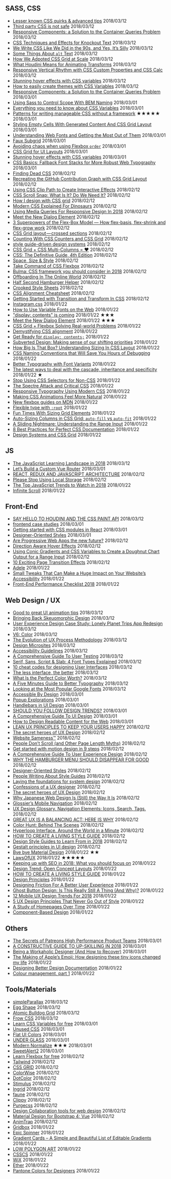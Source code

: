 ## SASS, CSS
 - [Lesser known CSS quirks & advanced tips](https://medium.com/@peedutuisk/lesser-known-css-quirks-oddities-and-advanced-tips-css-is-awesome-8ee3d16295bb) 2018/03/12
 - [Third party CSS is not safe](https://jakearchibald.com/2018/third-party-css-is-not-safe/) 2018/03/12
 - [Responsive Components: a Solution to the Container Queries Problem](https://philipwalton.com/articles/responsive-components-a-solution-to-the-container-queries-problem/) 2018/03/12
 - [CSS Techniques and Effects for Knockout Text](https://css-tricks.com/css-techniques-and-effects-for-knockout-text/) 2018/03/12
 - [We Write CSS Like We Did in the 90s, and Yes, It’s Silly](http://alistapart.com/article/we-write-css-like-we-did-in-the-90s-and-yes-its-silly) 2018/03/12
 - [Some Things About `alt` Text](https://css-tricks.com/some-things-about-alt-text/) 2018/03/12
 - [How We Adpoted CSS Grid at Scale](https://julian.is/article/css-grid-at-scale/) 2018/03/12
 - [What Houdini Means for Animating Transforms](https://css-tricks.com/what-houdini-means-for-animating-transforms/) 2018/03/12
 - [Responsive Vertical Rhythm with CSS Custom Properties and CSS Calc](https://zellwk.com/blog/responsive-vertical-rhythm/) 2018/03/12
 - [Stunning hover effects with CSS variables](https://blog.prototypr.io/stunning-hover-effects-with-css-variables-f855e7b95330) 2018/03/12
 - [How to easily create themes with CSS Variables](https://medium.freecodecamp.org/how-to-easily-create-themes-with-css-variables-2d0f4cfa5b9a) 2018/03/12
 - [Responsive Components: a Solution to the Container Queries Problem](https://philipwalton.com/articles/responsive-components-a-solution-to-the-container-queries-problem/) 2018/03/01
 - [Using Sass to Control Scope With BEM Naming](https://css-tricks.com/using-sass-control-scope-bem-naming/) 2018/03/01
 - [Everything you need to know about CSS Variables](https://medium.freecodecamp.org/everything-you-need-to-know-about-css-variables-c74d922ea855) 2018/03/01
 - [Patterns for writing manageable CSS without a framework](https://medium.com/kpcc-labs/patterns-for-writing-manageable-css-without-a-framework-109779743c41) ★★★★★ 2018/03/01
 - [Styling Empty Cells With Generated Content And CSS Grid Layout](https://www.smashingmagazine.com/2018/02/generated-content-grid-layout/) 2018/03/01
 - [Understanding Web Fonts and Getting the Most Out of Them](https://css-tricks.com/understanding-web-fonts-getting/) 2018/03/01
 - [Faux Subgrid](https://zellwk.com/blog/faux-subgrid/) 2018/03/01
 - [Avoiding chaos when using Flexbox `order`](https://codepen.io/AmeliaBR/post/avoiding-chaos-when-using-flexbox-order) 2018/03/01
 - [CSS Grid for UI Layouts](https://hacks.mozilla.org/2018/02/css-grid-for-ui-layouts/) 2018/03/01
 - [Stunning hover effects with CSS variables](https://blog.prototypr.io/stunning-hover-effects-with-css-variables-f855e7b95330) 2018/03/01
 - [CSS Basics: Fallback Font Stacks for More Robust Web Typography](https://css-tricks.com/css-basics-fallback-font-stacks-robust-web-typography/) 2018/03/01
 - [Finding Dead CSS](https://csswizardry.com/2018/01/finding-dead-css/) 2018/02/12
 - [Recreating the GitHub Contribution Graph with CSS Grid Layout](https://bitsofco.de/github-contribution-graph-css-grid/) 2018/02/12
 - [Using CSS Clip Path to Create Interactive Effects](https://css-tricks.com/using-css-clip-path-create-interactive-effects/) 2018/02/12
 - [CSS Scroll Snap: What Is It? Do We Need It?](https://webdesign.tutsplus.com/tutorials/how-to-scroll-snap-using-css--cms-30333) 2018/02/12
 - [How I design with CSS grid](https://www.chenhuijing.com/blog/how-i-design-with-css-grid/) 2018/02/12
 - [Modern CSS Explained For Dinosaurs](https://medium.com/actualize-network/modern-css-explained-for-dinosaurs-5226febe3525) 2018/02/12
 - [Using Media Queries For Responsive Design In 2018](https://www.smashingmagazine.com/2018/02/media-queries-responsive-design-2018/) 2018/02/12
 - [Meet the New Dialog Element](https://keithjgrant.com/posts/2018/meet-the-new-dialog-element/) 2018/02/12
 - [3 Superpowers of the Flex-Box Model — How flex-basis, flex-shrink and flex-grow work](http://www.codecamps.com/3-superpowers-of-the-flex-box-model/) 2018/02/12
 - [CSS Grid layout — crossed sections](https://medium.com/deemaze-software/css-grid-layout-crossed-sections-fca9e956e725) 2018/02/12
 - [Counting With CSS Counters and CSS Grid](https://css-tricks.com/counting-css-counters-css-grid/) 2018/02/12
 - [style guide-driven design systems](http://bradfrost.com/blog/post/style-guide-driven-design-systems/) 2018/02/12
 - [CSS Grid + CSS Multi-Columns = ♥](https://medium.com/@patrickbrosset/css-grid-css-multi-columns-7664f59bb60c) 2018/02/12
 - [CSS: The Definitive Guide, 4th Edition](http://alistapart.com/article/css-the-definitive-guide-4th-edition) 2018/02/12
 - [Space, Size & Style](https://medium.com/@nynsuthar/space-size-style-aba80f820716) 2018/02/12
 - [Take Command of CSS Flexbox](https://bootstrapcreative.com/flexbox-tutorial/) 2018/02/12
 - [Bulma: CSS framework you should consider in 2018](https://matwrites.com/bulma-css-framework-for-2018/) 2018/02/12
 - [Offboarding In The Online World](https://www.smashingmagazine.com/2018/01/customer-offboarding/) 2018/02/12
 - [Half Second Hamburger Helper](https://codepen.io/KPCodes/pen/Ypwrdx) 2018/02/12
 - [Crooked Style Sheets](http://crookedss.bplaced.net/) 2018/02/12
 - [CSS Alignment Cheatsheet](http://patrickbrosset.com/lab/2018-01-10-css-alignment-cheatsheet/) 2018/02/12
 - [Getting Started with Transition and Transform In CSS](https://codeburst.io/getting-started-with-transition-and-transform-in-css-abb065272d10) 2018/02/12
 - [Instagram.css](https://picturepan2.github.io/instagram.css/) 2018/01/22
 - [How to Use Variable Fonts on the Web](https://webdesign.tutsplus.com/articles/how-to-use-variable-fonts-on-the-web--cms-30212) 2018/01/22
 - ["display: contents" is coming](https://blogs.igalia.com/mrego/2018/01/11/display-contents-is-coming/) 2018/01/22 ★★★
 - [Meet the New Dialog Element](https://keithjgrant.com/posts/2018/meet-the-new-dialog-element/) 2018/01/22 ★★★
 - [CSS Grid + Flexbox Solving Real-world Problems](https://medium.com/@petermouland/css-grid-flexbox-solving-real-world-problems-1cce3ecb2b51) 2018/01/22
 - [Demystifying CSS alignment](https://medium.com/@patrickbrosset/demystifying-css-alignment-2d3ea7a02a36) 2018/01/22
 - [Get Ready for `display: contents;`](https://css-tricks.com/get-ready-for-display-contents/) 2018/01/22
 - [Subverted Design: Making sense of our shifting priorities](http://joelcalifa.com/blog/subverted-design/) 2018/01/22
 - [How Big Is That Box? Understanding Sizing In CSS Layout](https://www.smashingmagazine.com/2018/01/understanding-sizing-css-layout/) 2018/01/22
 - [CSS Naming Conventions that Will Save You Hours of Debugging](https://medium.freecodecamp.org/css-naming-conventions-that-will-save-you-hours-of-debugging-35cea737d849) 2018/01/22
 - [Better Typography with Font Variants](https://jonathan-harrell.com/better-typography-font-variants/) 2018/01/22
 - [The latest ways to deal with the cascade, inheritance and specificity](https://css-tricks.com/latest-ways-deal-cascade-inheritance-specificity/) 2018/01/22 ★
 - [Stop Using CSS Selectors for Non-CSS](https://css-tricks.com/stop-using-css-selectors-non-css/) 2018/01/22
 - [The Spectre Attack and Critical CSS](https://www.filamentgroup.com/lab/spectre-js-cookie.html) 2018/01/22
 - [Responsive Typography Using Modern CSS](https://stevenloria.com/responsive-typography/) 2018/01/22
 - [Making CSS Animations Feel More Natural](https://css-tricks.com/making-css-animations-feel-natural/) 2018/01/22
 - [New flexbox guides on MDN](https://hacks.mozilla.org/2018/01/new-flexbox-guides-on-mdn/) 2018/01/22
 - [Flexible type with `:root`](http://allthingssmitty.com/2016/12/05/flexible-type-using-root/) 2018/01/22
 - [Fun Times With Sizing Grid Elements](https://css-tricks.com/fun-times-sizing-grid-elements/) 2018/01/22
 - [Auto-Sizing Columns in CSS Grid: `auto-fill` vs `auto-fit`](https://css-tricks.com/auto-sizing-columns-css-grid-auto-fill-vs-auto-fit/) 2018/01/22
 - [A Sliding Nightmare: Understanding the Range Input](https://css-tricks.com/sliding-nightmare-understanding-range-input/) 2018/01/22
 - [8 Best Practices for Perfect CSS Documentation](https://webdesign.tutsplus.com/articles/css-documentation-best-practices--cms-30139) 2018/01/22
 - [Design Systems and CSS Grid](https://24ways.org/2017/design-systems-and-css-grid/) 2018/01/22

## JS
 - [The JavaScript Learning Landscape in 2018](https://css-tricks.com/javascript-learning-landscape-2018/) 2018/03/12
 - [Let’s Build a Custom Vue Router](https://css-tricks.com/build-a-custom-vue-router/) 2018/03/01
 - [REACT, REDUX AND JAVASCRIPT ARCHITECTURE](https://jrsinclair.com/articles/2018/react-redux-javascript-architecture/) 2018/02/12
 - [Please Stop Using Local Storage](https://www.rdegges.com/2018/please-stop-using-local-storage/) 2018/02/12
 - [The Top JavaScript Trends to Watch in 2018](https://hackernoon.com/the-top-javascript-trends-to-watch-in-2018-a8437dd94425)  2018/01/22
 - [Infinite Scroll](https://infinite-scroll.com/) 2018/01/22

## Front-End
 - [SAY HELLO TO HOUDINI AND THE CSS PAINT API](https://codersblock.com/blog/say-hello-to-houdini-and-the-css-paint-api/) 2018/03/12
 - [frontend case studies](https://github.com/andrew--r/frontend-case-studies) 2018/03/01
 - [Getting started with CSS modules in React](https://blog.pusher.com/css-modules-react/) 2018/03/01
 - [Designer-Oriented Styles](https://the-pastry-box-project.net/james-kyle/2018-january-22) 2018/03/01
 - [Are Progressive Web Apps the new future?](https://adevait.com/blog/software-engineering/progressive-web-apps-new-future/) 2018/02/12
 - [Direction Aware Hover Effects](https://css-tricks.com/direction-aware-hover-effects/) 2018/02/12
 - [Using Conic Gradients and CSS Variables to Create a Doughnut Chart Output for a Range Input](https://css-tricks.com/using-conic-gradients-css-variables-create-doughnut-chart-output-range-input/) 2018/02/12
 - [10 Exciting Page Transition Effects](https://speckyboy.com/page-transition-effects/) 2018/02/12
 - [Adele](https://adele.uxpin.com/) 2018/01/22
 - [Small Tweaks That Can Make a Huge Impact on Your Website’s Accessibility](https://css-tricks.com/small-tweaks-can-make-huge-impact-websites-accessibility/) 2018/01/22
 - [Front-End Performance Checklist 2018](https://www.smashingmagazine.com/2018/01/front-end-performance-checklist-2018-pdf-pages/) 2018/01/22

## Web Design / UX
 - [Good to great UI animation tips](https://uxdesign.cc/good-to-great-ui-animation-tips-7850805c12e5) 2018/03/12
 - [Bringing Back Skeuomorphic Design](https://blog.prototypr.io/bringing-back-skeuomorphic-design-d211cc1c22d2) 2018/03/12
 - [User Experience Design Case Study: Lonely Planet Trips App Redesign](https://medium.muz.li/ux-case-study-lonely-planet-trips-app-redesign-20f4d9134b78) 2018/03/12
 - [V6: Color](http://v6.robweychert.com/blog/2018/02/v6-color/) 2018/03/12
 - [The Evolution of UX Process Methodology](https://uxplanet.org/the-evolution-of-ux-process-methodology-47f52557178b) 2018/03/12
 - [Design Microsites](http://mediatemple.net/blog/tips/design-microsites/) 2018/03/12
 - [Accessibility Guidelines](http://accessibility.voxmedia.com/) 2018/03/12
 - [A Comprehensive Guide To User Testing](https://www.smashingmagazine.com/2018/03/guide-user-testing/) 2018/03/12
 - [Serif, Sans, Script & Slab: 4 Font Types Explained](https://designshack.net/articles/typography/font-types-explained-serif-sans-script-slab/) 2018/03/12
 - [10 cheat codes for designing User Interfaces](https://medium.com/sketch-app-sources/design-cheatsheet-274384775da9) 2018/03/12
 - [The less interface, the better](https://uxdesign.cc/the-less-interface-the-better-c7e938cd5517) 2018/03/12
 - [What Is the Perfect Color Worth?](https://www.nytimes.com/2018/02/28/magazine/what-is-the-perfect-color-worth.html) 2018/03/12
 - [A Five Minutes Guide to Better Typography](http://pierrickcalvez.com/journal/a-five-minutes-guide-to-better-typography) 2018/03/12
 - [Looking at the Most Popular Google Fonts](https://speckyboy.com/most-popular-google-fonts/) 2018/03/12
 - [Accessible By Design](https://seesparkbox.com/foundry/accessible_by_design) 2018/03/01
 - [Popup Explorations](http://goodui.org/blog/popup-explorations-pdf-template/) 2018/03/01
 - [Handlebars in UI Design](https://uxdesign.cc/handlebars-in-ui-design-4b36af67733b) 2018/03/01
 - [SHOULD YOU FOLLOW DESIGN TRENDS?](https://www.webdesignerdepot.com/2018/02/should-you-follow-design-trends/) 2018/03/01
 - [A Comprehensive Guide To UI Design](https://www.smashingmagazine.com/2018/02/comprehensive-guide-ui-design/) 2018/03/01
 - [How to Design Readable Content for the Web](https://designshack.net/articles/typography/how-to-design-readable-content/) 2018/03/01
 - [LEAN UX PRINCIPLES TO KEEP YOUR USERS HAPPY](https://blog.walkme.com/users-happy-lean-ux-principles/) 2018/02/12
 - [The secret heroes of UX Design](https://read.compassofdesign.com/the-secret-heroes-of-ux-design-56014d087dee) 2018/02/12
 - [Website Sameness™](https://css-tricks.com/website-sameness/) 2018/02/12
 - [People Don’t Scroll (and Other Page Length Myths)](https://uxplanet.org/people-dont-scroll-and-other-page-length-myths-c7ca720a0595) 2018/02/12
 - [Get started with motion design in 9 steps](https://uxdesign.cc/motion-in-ux-design-9-points-to-get-started-e891974dc7ee) 2018/02/12
 - [A Comprehensive Guide To User Experience Design](https://www.smashingmagazine.com/2018/02/comprehensive-guide-user-experience-design/) 2018/02/12
 - [WHY THE HAMBURGER MENU SHOULD DISAPPEAR FOR GOOD](https://www.webdesignerdepot.com/2018/02/why-the-hamburger-menu-should-disappear-for-good/) 2018/02/12
 - [Designer-Oriented Styles](https://the-pastry-box-project.net/james-kyle/2018-january-22) 2018/02/12
 - [People Writing About Style Guides](https://css-tricks.com/people-writing-style-guides/) 2018/02/12
 - [Laying the foundations for system design](https://medium.com/@andrewcouldwell/laying-the-foundations-7e503ef2120f) 2018/02/12
 - [Confessions of a UX designer](https://uxplanet.org/confessions-of-a-ux-designer-5b101438eb05) 2018/02/12
 - [The secret heroes of UX Design](https://read.compassofdesign.com/the-secret-heroes-of-ux-design-56014d087dee) 2018/02/12
 - [Why Japanese Web Design Is (Still) the Way It Is](https://info.moravia.com/blog/why-japanese-web-design-is-still-the-way-it-is) 2018/02/12
 - [Glossier’s Mobile Navigation](https://medium.com/glossier/glossiers-mobile-navigation-4a944e65b0b7) 2018/02/12
 - [UX Design Glossary. Navigation Elements: Icons, Search, Tags.](https://design4users.com/2018/01/31/ux-design-glossary-navigation-elements-icons-search-tags/) 2018/02/12
 - [GREAT UX IS A BALANCING ACT: HERE IS WHY](https://blog.walkme.com/great-ux-balancing-act/) 2018/02/12
 - [Color Hunt: Behind The Scenes](https://blog.marvelapp.com/color-hunt-behind-scenes/) 2018/02/12
 - [Hyperloop Interface. Around the World in a Minute](https://blog.prototypr.io/hyperloop-interface-around-the-world-in-a-minute-93552c1dcf64) 2018/02/12
 - [HOW TO CREATE A LIVING STYLE GUIDE](https://www.webdesignerdepot.com/2018/01/how-to-create-a-living-style-guide/) 2018/02/12
 - [Design Style Guides to Learn From in 2018](https://medium.com/@punitweb/design-style-guides-to-learn-from-in-2018-1ae43a5c8191) 2018/02/12
 - [Gestalt principles in UI design](https://medium.muz.li/gestalt-principles-in-ui-design-6b75a41e9965) 2018/02/12
 - [Bye bye Material Design](https://medium.com/techtrument/bye-bye-material-design-acaebcc7c6b4)  2018/01/22 ★★
 - [LawsOfUX](https://lawsofux.com/) 2018/01/22 ★★★★★
 - [Keeping up with SEO in 2018: What you should focus on](https://thenextweb.com/contributors/2018/01/13/keeping-seo-2018-focus/) 2018/01/22
 - [Design Trend: Open Concept Layouts](https://designshack.net/articles/graphics/design-trend-open-concept-layouts/) 2018/01/22
 - [HOW TO CREATE A LIVING STYLE GUIDE](https://www.webdesignerdepot.com/2018/01/how-to-create-a-living-style-guide/) 2018/01/22
 - [Design Principles](https://principles.design/) 2018/01/22
 - [Designing Friction For A Better User Experience](https://www.smashingmagazine.com/2018/01/friction-ux-design-tool/) 2018/01/22
 - [Ghost Button Design: Is This Really Still A Thing (And Why)?](https://www.smashingmagazine.com/2018/01/ghost-button-design/) 2018/01/22
 - [12 Mobile UX Design Trends For 2018](https://uxplanet.org/12-mobile-ux-design-trends-for-2018-5b4ce7e8445f) 2018/01/22
 - [5 UX Design Principles That Never Go Out of Style](https://medium.com/walkme/5-ux-design-principles-that-never-go-out-of-style-672cc6ba9047) 2018/01/22
 - [A Study of Homepages Over Time](https://blog.sourcerer.io/a-study-of-homepages-over-time-62947486008c) 2018/01/22
 - [Component-Based Design](https://hackernoon.com/component-based-design-168811e0c4ab) 2018/01/22

## Others
 - [The Secrets of Patreons High Performance Product Teams](https://blog.usejournal.com/the-secrets-of-patreons-high-performance-product-teams-5cf796a21b51) 2018/03/01
 - [A CONSTRUCTIVE GUIDE TO UP-SKILLING IN 2018](https://www.webdesignerdepot.com/2018/01/a-constructive-guide-to-up-skilling-in-2018/) 2018/03/01
 - [Being a Workaholic Designer (And How to Recover)](https://speckyboy.com/workaholic-designer/) 2018/03/01
 - [The Making of Apple’s Emoji: How designing these tiny icons changed my life](https://medium.com/@agzmn/the-making-of-apples-emoji-how-designing-these-tiny-icons-changed-my-life-16317250a9ee) 2018/01/22
 - [Designing Better Design Documentation](https://medium.muz.li/design-docs-6bb34589f7a9) 2018/01/22
 - [Colour management, part 1](https://bjango.com/articles/colourmanagementgamma/) 2018/01/22

## Tools/Materials
 - [simpleParallax](https://anakao-theme.com/simpleparallax/) 2018/03/12
 - [Egg Shape](http://www.eggradients.club/) 2018/03/12
 - [Atomic Bulldog Grid](https://vinceumo.github.io/atomic-bulldog-grid/) 2018/03/12
 - [Frow CSS](http://frowcss.com) 2018/03/12
 - [Learn CSS Variables for free](https://scrimba.com/g/gcssvariables) 2018/03/01
 - [Unused CSS](https://www.jitbit.com/unusedcss/) 2018/03/01
 - [Flat UI Colors](https://flatuicolors.com/) 2018/03/01
 - [UNDER GLASS](https://www.underglass.io/) 2018/03/01
 - [Modern Normalize](https://github.com/sindresorhus/modern-normalize) ★★★ 2018/03/01
 - [SweetAlert2](https://sweetalert2.github.io/) 2018/03/01
 - [Learn Flexbox for free](https://scrimba.com/g/gflexbox) 2018/02/12
 - [Tailwind](https://tailwindcss.com/) 2018/02/12
 - [CSS GRID](https://cssgrid.io/) 2018/02/12
 - [ColorWise](https://colorwise.io/) 2018/02/12
 - [DotColor](https://dotcolors.co/) 2018/02/12
 - [Stimulus](https://stimulusjs.org/) 2018/02/12
 - [Ingrid](https://ingrid.guide/) 2018/02/12
 - [faune](http://www.cnap.graphismeenfrance.fr/faune/en.html) 2018/02/12
 - [Clippy](https://bennettfeely.com/clippy/) 2018/02/12
 - [Purgecss](https://www.purgecss.com/) 2018/02/12
 - [Design Collaboration tools for web design](https://blog.prototypr.io/design-collaboration-tools-for-web-design-921888b2d73) 2018/02/12
 - [Material Design for Bootstrap 4: Vue](https://mdbootstrap.com/vue/) 2018/02/12
 - [AnimTrap](https://github.com/sanjayaharshana/AnimTrap) 2018/02/12
 - [Gridbox](https://www.gridbox.io) 2018/01/22
 - [Epic Spinner](http://epic-spinners.epicmax.co/#/) 2018/01/22
 - [Gradient Cards – A Simple and Beautiful List of Editable Gradients](https://gradients.cssgears.com) 2018/01/22
 - [LOW POLYGON ART](http://www.lowpolygonart.com/) 2018/01/22
 - [CSSCS](https://adam-marsden.co.uk/css-cheat-sheet/) 2018/01/22
 - [WiX](https://www.wix.com/) 2018/01/22
 - [Ether](https://ether.thescenery.co/) 2018/01/22
 - [Pantone Colors for Designers](https://medium.com/@punitweb/pantone-colors-for-designers-515871175cb) 2018/01/22
